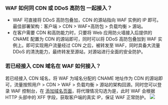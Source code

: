 ### WAF 如何同 CDN 或 DDoS 高防包 一起接入？
- WAF 可直接将 DDoS 高防包叠加，CDN 的源站指向 WAF 实例的 IP 即可。最佳部署架构：客户端 > CDN > WAF+高防包 > 负载均衡 > 源站。
- 在客户需要 CDN 和高防能力时，只要将 Web 应用防火墙接入后提供的 CNAME 配置为 CDN 的源站即可，同时可以将 DDoS 高防包叠加到 WAF 实例上。即可实现用户流量经过 CDN 之后，被转发至 WAF，同时具备大流量 DDoS 的清洗能力，最终转发至源站，对源站进行全面的安全防护。

### 若已经接入 CDN 域名在 WAF 如何接入？
若已经接入 CDN 域名，将 WAF 为域名分配的 CNAME 地址作为 CDN 的源站即可，流量按照用户 > CDN > WAF > 负载均衡 > 源站的架构回源。同时您可以登录 WAF 控制台，在 [添加域名页面](https://console.cloud.tencent.com/guanjia/tea-domain)，将代理情况勾选为是，此时 WAF 会根据 HTTP 头部中的 XFF 字段，获取客户端的真实 IP，保证 WAF 正常防护。
![](https://main.qcloudimg.com/raw/f50fc7405aeca8864095bd622d60ffe9.png)

